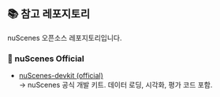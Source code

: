 ## 📚 참고 레포지토리

nuScenes 오픈소스 레포지토리입니다.

### 🔹 nuScenes Official
- [nuScenes-devkit (official)](https://github.com/nutonomy/nuscenes-devkit)  
  → nuScenes 공식 개발 키트. 데이터 로딩, 시각화, 평가 코드 포함.
